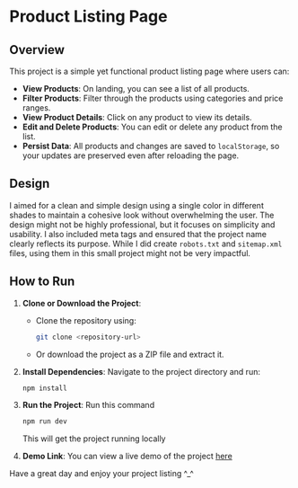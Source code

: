 # Product Listing Page

## Overview

This project is a simple yet functional product listing page where users can:

- **View Products**: On landing, you can see a list of all products.
- **Filter Products**: Filter through the products using categories and price ranges.
- **View Product Details**: Click on any product to view its details.
- **Edit and Delete Products**: You can edit or delete any product from the list.
- **Persist Data**: All products and changes are saved to `localStorage`, so your updates are preserved even after reloading the page.

## Design

I aimed for a clean and simple design using a single color in different shades to maintain a cohesive look without overwhelming the user. The design might not be highly professional, but it focuses on simplicity and usability. I also included meta tags and ensured that the project name clearly reflects its purpose. While I did create `robots.txt` and `sitemap.xml` files, using them in this small project might not be very impactful.

## How to Run

1. **Clone or Download the Project**:

   - Clone the repository using:
     ```bash
     git clone <repository-url>
     ```
   - Or download the project as a ZIP file and extract it.

2. **Install Dependencies**:
   Navigate to the project directory and run:

   ```bash
   npm install
   ```

3. **Run the Project**:
   Run this command

   ```bash
   npm run dev
   ```

   This will get the project running locally

4. **Demo Link**:
   You can view a live demo of the project [here](https://product-listing-fash.vercel.app)

Have a great day and enjoy your project listing ^\_^
